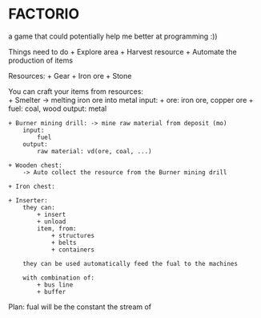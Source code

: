 # FACTORIO
a game that could potentially help me better at programming :))

Things need to do 
    + Explore area 
    + Harvest resource 
    + Automate the production of items 

Resources: 
    + Gear
    + Iron ore 
    + Stone 

You can craft your items from resources:  
    + Smelter -> melting iron ore into metal 
        input: 
            + ore: iron ore, copper ore
            + fuel: coal, wood 
        output: metal 

    + Burner mining drill: -> mine raw material from deposit (mo)
        input: 
            fuel
        output:
            raw material: vd(ore, coal, ...)

    + Wooden chest:  
        -> Auto collect the resource from the Burner mining drill

    + Iron chest:  

    + Inserter: 
        they can: 
            + insert  
            + unload 
            item, from:
                + structures  
                + belts
                + containers

        they can be used automatically feed the fual to the machines

        with combination of:
            + bus line 
            + buffer 

Plan: 
    fual will be the constant the stream of 
